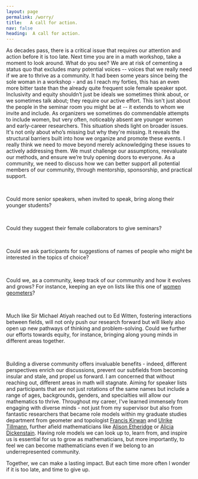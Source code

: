 ```yaml
---
layout: page
permalink: /worry/
title:   A call for action.
nav: false
heading:  A call for action.
---
```


As decades pass, there is a critical issue that requires our attention and action before it is too late. Next time you are in a math workshop, take a moment to look around. What do you see? We are at risk of cementing a status quo that excludes many potential voices -- voices that we really need if we are to thrive as a community. It had been some years since being the sole woman in a workshop - and as I reach my forties, this has an even more bitter taste than the already quite frequent sole female speaker spot. 
Inclusivity and equity shouldn’t just be ideals we sometimes think about, or we sometimes talk about; they require our active effort. This isn't just about the people in the seminar room you might be at --  it extends to whom we invite and include. As organizers we sometimes do commendable attempts to include women, but very often, noticeably absent are younger women and early-career researchers.
This situation sheds light on broader issues. It's not only about who’s missing but why they're missing. It reveals the structural barriers built into how we organize and promote these events. I really think we need to move beyond merely acknowledging these issues to actively addressing them. We must challenge our assumptions, reevaluate our methods, and ensure we’re truly opening doors to everyone. As a community, we need to discuss how we can better support all potential members of our community, through mentorship, sponsorship, and practical support.  



<br>

Could more senior speakers, when invited to speak, bring along their younger students? 

<br>

Could they suggest their female collaborators to give seminars?

<br>


Could we ask participants for suggestions of names of people who might be interested in the topics of choice? 

<br>


Could we, as a community, keep track of our community and how it evolves and grows? For instance, keeping an eye on lists like this one of [women geometers](https://shorturl.at/mzX34)?

<br>

Much like Sir Michael Atiyah reached out to Ed Witten, fostering interactions between fields,  will not only push our research forward but will likely  also open up new pathways of thinking and problem-solving. Could we further our efforts towards equity, for instance, bringing along young minds in different areas together.


<br>



Building a diverse community offers invaluable benefits - indeed, different perspectives enrich our discussions, prevent our subfields from becoming insular and stale, and propel us forward. I am concerned that without reaching out, different areas in math will stagnate. Aiming for speaker lists and participants that are not just rotations of the same names but include a range of ages, backgrounds, genders, and specialties will allow our mathematics to thrive.
Throughout my career, I've learned immensely from engaging with diverse minds - not just from my supervisor but also from fantastic researchers that became role models within my graduate studies department  from geometer and topologist [Francis Kirwan](https://www.maths.ox.ac.uk/people/frances.kirwan) and [Ulrike Tillmann](https://people.maths.ox.ac.uk/tillmann/), further afield mathematicians like [Alison Etheridge](https://www.stats.ox.ac.uk/~etheridg/) or [Alicia Dickenstain](http://mate.dm.uba.ar/~alidick/). Having role models we can look up to, learn from, and inspire us is essential for us to grow as mathematicians, but more importantly, to feel we can become mathematicians even if we belong to an underrepresented community. 



 Together, we can make a lasting impact. But each time more often I wonder if it is too late, and time to give up. 
